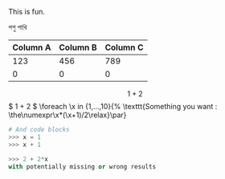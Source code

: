 This is fun.

পশু পাখি

| Column A | Column B | Column C |
|:---------|:---------|:---------|
| 123      | 456      | 789      |
| 0        | 0        | 0        |

<!--TBLFM C2=A1+A2; C1=56*78/4 -->

$$ 1 + 2 $$
$ 1 + 2 $
\foreach \x in {1,...,10}{%
  \texttt{Something you want : \the\numexpr\x*(\x+1)/2\relax}\par}
  
```Python
# And code blocks
>>> x = 1
>>> x + 1

>>> 2 + 2*x
with potentially missing or wrong results
```
